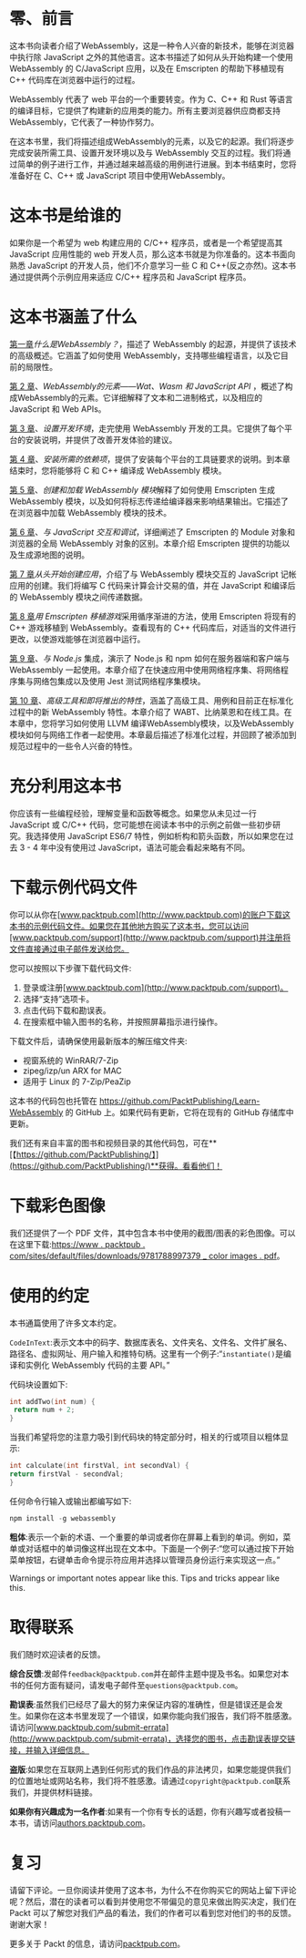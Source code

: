 # 零、前言

这本书向读者介绍了WebAssembly，这是一种令人兴奋的新技术，能够在浏览器中执行除 JavaScript 之外的其他语言。这本书描述了如何从头开始构建一个使用 WebAssembly 的 C/JavaScript 应用，以及在 Emscripten 的帮助下移植现有 C++ 代码库在浏览器中运行的过程。

WebAssembly 代表了 web 平台的一个重要转变。作为 C、C++ 和 Rust 等语言的编译目标，它提供了构建新的应用类的能力。所有主要浏览器供应商都支持 WebAssembly，它代表了一种协作努力。

在这本书里，我们将描述组成WebAssembly的元素，以及它的起源。我们将逐步完成安装所需工具、设置开发环境以及与 WebAssembly 交互的过程。我们将通过简单的例子进行工作，并通过越来越高级的用例进行进展。到本书结束时，您将准备好在 C、C++ 或 JavaScript 项目中使用WebAssembly。

# 这本书是给谁的

如果你是一个希望为 web 构建应用的 C/C++ 程序员，或者是一个希望提高其 JavaScript 应用性能的 web 开发人员，那么这本书就是为你准备的。这本书面向熟悉 JavaScript 的开发人员，他们不介意学习一些 C 和 C++(反之亦然)。这本书通过提供两个示例应用来适应 C/C++ 程序员和 JavaScript 程序员。

# 这本书涵盖了什么

[第一章](01.html)*什么是WebAssembly？*，描述了 WebAssembly 的起源，并提供了该技术的高级概述。它涵盖了如何使用 WebAssembly，支持哪些编程语言，以及它目前的局限性。

[第 2 章](02.html)、*WebAssembly的元素——Wat、Wasm 和 JavaScript API* ，概述了构成WebAssembly的元素。它详细解释了文本和二进制格式，以及相应的 JavaScript 和 Web APIs。

[第 3 章](03.html)、*设置开发环境*，走完使用 WebAssembly 开发的工具。它提供了每个平台的安装说明，并提供了改善开发体验的建议。

[第 4 章](04.html)、*安装所需的依赖项*，提供了安装每个平台的工具链要求的说明。到本章结束时，您将能够将 C 和 C++ 编译成 WebAssembly 模块。

[第 5 章](05.html)、*创建和加载 WebAssembly 模块*解释了如何使用 Emscripten 生成 WebAssembly 模块，以及如何将标志传递给编译器来影响结果输出。它描述了在浏览器中加载 WebAssembly 模块的技术。

[第 6 章](06.html)、*与 JavaScript 交互和调试*，详细阐述了 Emscripten 的 Module 对象和浏览器的全局 WebAssembly 对象的区别。本章介绍 Emscripten 提供的功能以及生成源地图的说明。

[第 7 章](07.html)*从头开始创建应用*，介绍了与 WebAssembly 模块交互的 JavaScript 记帐应用的创建。我们将编写 C 代码来计算会计交易的值，并在 JavaScript 和编译后的 WebAssembly 模块之间传递数据。

[第 8 章](08.html)*用 Emscripten 移植游戏*采用循序渐进的方法，使用 Emscripten 将现有的 C++ 游戏移植到 WebAssembly。查看现有的 C++ 代码库后，对适当的文件进行更改，以使游戏能够在浏览器中运行。

[第 9 章](09.html)、*与 Node.js* 集成，演示了 Node.js 和 npm 如何在服务器端和客户端与 WebAssembly 一起使用。本章介绍了在快速应用中使用网络程序集、将网络程序集与网络包集成以及使用 Jest 测试网络程序集模块。

[第 10 章](10.html)、*高级工具和即将推出的特性*，涵盖了高级工具、用例和目前正在标准化过程中的新 WebAssembly 特性。本章介绍了 WABT、比纳莱恩和在线工具。在本章中，您将学习如何使用 LLVM 编译WebAssembly模块，以及WebAssembly模块如何与网络工作者一起使用。本章最后描述了标准化过程，并回顾了被添加到规范过程中的一些令人兴奋的特性。

# 充分利用这本书

你应该有一些编程经验，理解变量和函数等概念。如果您从未见过一行 JavaScript 或 C/C++ 代码，您可能想在阅读本书中的示例之前做一些初步研究。我选择使用 JavaScript ES6/7 特性，例如析构和箭头函数，所以如果您在过去 3 - 4 年中没有使用过 JavaScript，语法可能会看起来略有不同。

# 下载示例代码文件

你可以从你在[www.packtpub.com](http://www.packtpub.com)的账户下载这本书的示例代码文件。如果您在其他地方购买了这本书，您可以访问[www.packtpub.com/support](http://www.packtpub.com/support)并注册将文件直接通过电子邮件发送给您。

您可以按照以下步骤下载代码文件:

1.  登录或注册[www.packtpub.com](http://www.packtpub.com/support)。
2.  选择“支持”选项卡。
3.  点击代码下载和勘误表。
4.  在搜索框中输入图书的名称，并按照屏幕指示进行操作。

下载文件后，请确保使用最新版本的解压缩文件夹:

*   视窗系统的 WinRAR/7-Zip
*   zipeg/izp/un ARX for MAC
*   适用于 Linux 的 7-Zip/PeaZip

这本书的代码包也托管在 https://github.com/PacktPublishing/Learn-WebAssembly 的 GitHub 上。如果代码有更新，它将在现有的 GitHub 存储库中更新。

我们还有来自丰富的图书和视频目录的其他代码包，可在**[【https://github.com/PacktPublishing/】](https://github.com/PacktPublishing/)**获得。看看他们！

# 下载彩色图像

我们还提供了一个 PDF 文件，其中包含本书中使用的截图/图表的彩色图像。可以在这里下载:[https://www . packtpub . com/sites/default/files/downloads/9781788997379 _ color images . pdf](https://www.packtpub.com/sites/default/files/downloads/9781788997379_ColorImages.pdf)。

# 使用的约定

本书通篇使用了许多文本约定。

`CodeInText`:表示文本中的码字、数据库表名、文件夹名、文件名、文件扩展名、路径名、虚拟网址、用户输入和推特句柄。这里有一个例子:“`instantiate()`是编译和实例化 WebAssembly 代码的主要 API。”

代码块设置如下:

```cpp
int addTwo(int num) {
 return num + 2;
}
```

当我们希望将您的注意力吸引到代码块的特定部分时，相关的行或项目以粗体显示:

```cpp
int calculate(int firstVal, int secondVal) {
return firstVal - secondVal;
}
```

任何命令行输入或输出都编写如下:

```cpp
npm install -g webassembly
```

**粗体**:表示一个新的术语、一个重要的单词或者你在屏幕上看到的单词。例如，菜单或对话框中的单词像这样出现在文本中。下面是一个例子:“您可以通过按下开始菜单按钮，右键单击命令提示符应用并选择以管理员身份运行来实现这一点。”

Warnings or important notes appear like this. Tips and tricks appear like this.

# 取得联系

我们随时欢迎读者的反馈。

**综合反馈**:发邮件`feedback@packtpub.com`并在邮件主题中提及书名。如果您对本书的任何方面有疑问，请发电子邮件至`questions@packtpub.com`。

**勘误表**:虽然我们已经尽了最大的努力来保证内容的准确性，但是错误还是会发生。如果你在这本书里发现了一个错误，如果你能向我们报告，我们将不胜感激。请访问[www.packtpub.com/submit-errata](http://www.packtpub.com/submit-errata)，选择您的图书，点击勘误表提交链接，并输入详细信息。

**盗版**:如果您在互联网上遇到任何形式的我们作品的非法拷贝，如果您能提供我们的位置地址或网站名称，我们将不胜感激。请通过`copyright@packtpub.com`联系我们，并提供材料链接。

**如果你有兴趣成为一名作者**:如果有一个你有专长的话题，你有兴趣写或者投稿一本书，请访问[authors.packtpub.com](http://authors.packtpub.com/)。

# 复习

请留下评论。一旦你阅读并使用了这本书，为什么不在你购买它的网站上留下评论呢？然后，潜在的读者可以看到并使用您不带偏见的意见来做出购买决定，我们在 Packt 可以了解您对我们产品的看法，我们的作者可以看到您对他们的书的反馈。谢谢大家！

更多关于 Packt 的信息，请访问[packtpub.com](https://www.packtpub.com/)。